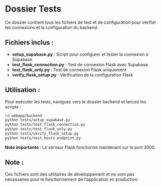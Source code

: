 # Dossier Tests

Ce dossier contient tous les fichiers de test et de configuration pour vérifier les connexions et la configuration du backend.

## Fichiers inclus :

- **setup_supabase.py** : Script pour configurer et tester la connexion à Supabase
- **test_flask_connection.py** : Test de connexion Flask avec Supabase
- **test_flask_only.py** : Test de connexion Flask uniquement
- **verify_flask_setup.py** : Vérification de la configuration Flask

## Utilisation :

Pour exécuter les tests, naviguez vers le dossier backend et lancez les scripts :

```bash
cd webapp/backend
python tests/setup_supabase.py
python tests/test_flask_connection.py
python tests/test_flask_only.py
python tests/verify_flask_setup.py
python tests/test_hosts_endpoint.py
```

**Note importante :** Le serveur Flask fonctionne maintenant sur le port 3000.

## Note :

Ces fichiers sont des utilitaires de développement et ne sont pas nécessaires pour le fonctionnement de l'application en production.
